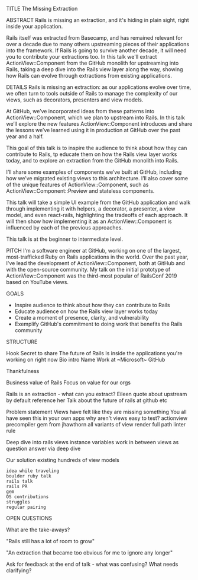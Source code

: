 TITLE
The Missing Extraction

ABSTRACT
Rails is missing an extraction, and it's hiding in plain sight, right inside your application. 

Rails itself was extracted from Basecamp, and has remained relevant for over a decade due to many others upstreaming pieces of their applications into the framework. If Rails is going to survive another decade, it will need you to contribute your extractions too. In this talk we'll extract ActionView::Component from the GitHub monolith for upstreaming into Rails, taking a deep dive into the Rails view layer along the way, showing how Rails can evolve through extractions from existing applications.

DETAILS
Rails is missing an extraction: as our applications evolve over time, we often turn to tools outside of Rails to manage the complexity of our views, such as decorators, presenters and view models.

At GitHub, we’ve incorporated ideas from these patterns into ActionView::Component, which we plan to upstream into Rails. In this talk we’ll explore the new features ActionView::Component introduces and share the lessons we’ve learned using it in production at GitHub over the past year and a half.

This goal of this talk is to inspire the audience to think about how they can contribute to Rails, tp educate them on how the Rails view layer works today, and to explore an extraction from the GitHub monolith into Rails.

I’ll share some examples of components we’ve built at GitHub, including how we’ve migrated existing views to this architecture. I’ll also cover some of the unique features of ActionView::Component, such as ActionView::Component::Preview and stateless components.

This talk will take a simple UI example from the GitHub application and walk through implementing it with helpers, a decorator, a presenter, a view model, and even react-rails, highlighting the tradeoffs of each approach. It will then show how implementing it as an ActionView::Component is influenced by each of the previous approaches.

This talk is at the beginner to intermediate level. 

PITCH
I'm a software engineer at GitHub, working on one of the largest, most-trafficked Ruby on Rails applications in the world. Over the past year, I've lead the development of ActionView::Component, both at GitHub and with the open-source community. My talk on the initial prototype of ActionView::Component was the third-most popular of RailsConf 2019 based on YouTube views.

GOALS
- Inspire audience to think about how they can contribute to Rails
- Educate audience on how the Rails view layer works today
- Create a moment of presence, clarity, and vulnerability
- Exemplify GitHub's commitment to doing work that benefits the Rails community

STRUCTURE

Hook
    Secret to share
    The future of Rails
    Is inside the applications you're working on right now
Bio intro
    Name
    Work at ~Microsoft~ GitHub
    
Thankfulness

Business value of Rails
    Focus on value for our orgs

Rails is an extraction - what can you extract?
    Eileen quote about upstream by default
        reference her Talk about the future of rails at github etc

Problem statement
    Views have felt like they are missing something
    You all have seen this in your own apps
    why aren't views easy to test?
    actionview precompiler gem from jhawthorn
    all variants of view
    render full path linter rule

Deep dive into rails views
    instance variables work in between views as question
    answer via deep dive

Our solution
    existing hundreds of view models

    idea while traveling
    boulder ruby talk
    rails talk
    rails PR 
    gem
    OS contributions
    struggles
    regular pairing

OPEN QUESTIONS

What are the take-aways?

"Rails still has a lot of room to grow" 

"An extraction that became too obvious for me to ignore any longer"

Ask for feedback at the end of talk - what was confusing? What needs clarifying?